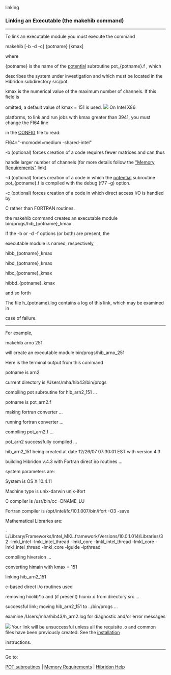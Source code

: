 linking


###   Linking an Executable (the  makehib  command)


------------------------------


To link an executable module you must execute the command


makehib [-b -d -c] {potname} [kmax]


where

{potname}  is the name of the  [potential](potlist.html)   subroutine  pot_{potname}.f , which

describes the system under investigation and which must be located in the Hibridon subdirectory  src/pot


kmax  is the numerical value of the maximum number of channels.  If this field is

omitted, a default value of  kmax = 151  is used.   ![](warningsmall.gif)  On Intel X86

platforms, to link and run jobs with kmax greater than 3941, you must change the  FI64  line

in the  [CONFIG](config.html)     file to read:


FI64="-mcmodel=medium -shared-intel"


-b  (optional) forces creation of a code requires fewer matrices and can thus

handle larger number of channels (for more details follow the  ["Memory Requirements"](memory.html)   link)


-d  (optional) forces creation of a code in which the   [potential](potlist.html)   subroutine  pot_{potname}.f  is compiled with the debug (f77 -g) option.


-c  (optional) forces creation of a code in which direct access I/O is handled by

C rather than FORTRAN routines.


the  makehib  command creates an executable module  bin/progs/hib_{potname}_kmax .


If the  -b  or  -d   -f  options (or both) are present, the

executable module is named, respectively,


hibb_{potname}_kmax


hibd_{potname}_kmax


hibc_{potname}_kmax


hibbd_{potname}_kmax

and so forth


The  file  h_{potname}.log  contains a log of this link, which may be examined in

case of failure.


------------------------------
For example,


makehib arno 251


will create an executable module  bin/progs/hib_arno_251


Here is the terminal output from this command


potname is arn2

current directory is /Users/mha/hib43/bin/progs

compiling pot subroutine for hib_arn2_151 ...

potname is pot_arn2.f


making fortran converter ...


running fortran converter ...


compiling pot_arn2.f ...

pot_arn2 successfully compiled ...


hib_arn2_151 being created at date 12/26/07 07:30:01 EST with version 4.3


building  Hibridon v.4.3 with Fortran direct i/o routines ...


system parameters are:

System is OS X 10.4.11

Machine type is unix-darwin unix-ifort

C compiler is /usr/bin/cc -DNAME_LU

Fortran compiler is /opt/intel/fc/10.1.007/bin/ifort -O3 -save

Mathematical Libraries are:

-L/Library/Frameworks/Intel_MKL.framework/Versions/10.0.1.014/Libraries/32 -lmkl_intel -lmkl_intel_thread -lmkl_core -lmkl_intel_thread -lmkl_core -lmkl_intel_thread -lmkl_core -lguide -lpthread

compiling hiversion ...


converting himain with kmax = 151


linking hib_arn2_151

c-based direct i/o routines used


removing hiiolib*.o and (if present) hiunix.o from directory src ...


successful link; moving hib_arn2_151 to ../bin/progs ...


examine /Users/mha/hib43/h_arn2.log for diagnostic and/or error messages


![](warning.gif)  Your link will be unsuccessful unless all the requisite  .o  and  common  files have been previously created.  See the  [installation](install.html)

instructions.


------------------------------


Go to:


[POT subroutines](potlist.html)   |  [Memory Requirements](memory.html)   |  [Hibridon Help](hibhelp.html)

